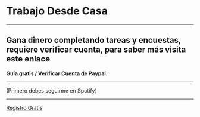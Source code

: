 # Trabajo Desde Casa #
----------------------------------------
**Gana dinero completando tareas y encuestas, requiere verificar cuenta, para saber más visita este enlace**
-----------------------------
**Guía gratis / Verificar Cuenta de Paypal.**
______________________________
(Primero debes seguirme en Spotify)
_____________________________

[Registro Gratis](https://bit.ly/guia-gratis-1)
